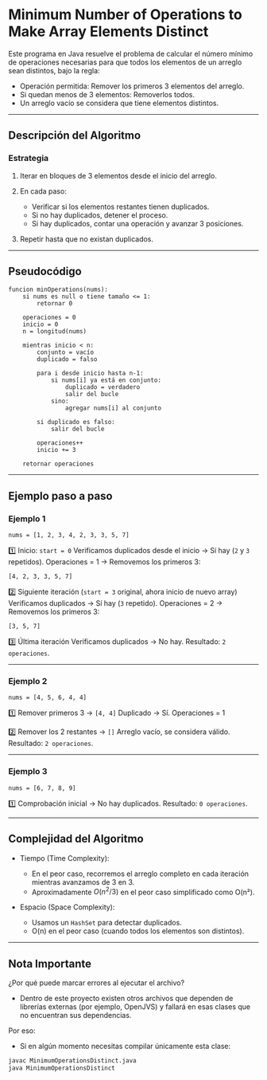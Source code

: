 # Minimum Number of Operations to Make Array Elements Distinct

Este programa en Java resuelve el problema de calcular el número mínimo de operaciones necesarias para que todos los elementos de un arreglo sean distintos, bajo la regla:

- Operación permitida: Remover los primeros 3 elementos del arreglo.
- Si quedan menos de 3 elementos: Removerlos todos.
- Un arreglo vacío se considera que tiene elementos distintos.

---

## Descripción del Algoritmo

### Estrategia

1. Iterar en bloques de 3 elementos desde el inicio del arreglo.
2. En cada paso:

   * Verificar si los elementos restantes tienen duplicados.
   * Si no hay duplicados, detener el proceso.
   * Si hay duplicados, contar una operación y avanzar 3 posiciones.
3. Repetir hasta que no existan duplicados.

---

## Pseudocódigo

```plaintext
funcion minOperations(nums):
    si nums es null o tiene tamaño <= 1:
        retornar 0

    operaciones = 0
    inicio = 0
    n = longitud(nums)

    mientras inicio < n:
        conjunto = vacío
        duplicado = falso

        para i desde inicio hasta n-1:
            si nums[i] ya está en conjunto:
                duplicado = verdadero
                salir del bucle
            sino:
                agregar nums[i] al conjunto

        si duplicado es falso:
            salir del bucle

        operaciones++
        inicio += 3

    retornar operaciones
```

---

## Ejemplo paso a paso

### Ejemplo 1

```plaintext
nums = [1, 2, 3, 4, 2, 3, 3, 5, 7]
```

1️⃣ Inicio:
`start = 0`
Verificamos duplicados desde el inicio → Sí hay (`2` y `3` repetidos).
Operaciones = 1 → Removemos los primeros 3:

```plaintext
[4, 2, 3, 3, 5, 7]
```

2️⃣ Siguiente iteración (`start = 3` original, ahora inicio de nuevo array)
Verificamos duplicados → Sí hay (`3` repetido).
Operaciones = 2 → Removemos los primeros 3:

```plaintext
[3, 5, 7]
```

3️⃣ Última iteración
Verificamos duplicados → No hay.
Resultado: `2 operaciones`.

---

### Ejemplo 2

```plaintext
nums = [4, 5, 6, 4, 4]
```

1️⃣ Remover primeros 3 → `[4, 4]`
Duplicado → Sí.
Operaciones = 1

2️⃣ Remover los 2 restantes → `[]`
Arreglo vacío, se considera válido.
Resultado: `2 operaciones`.

---

### Ejemplo 3

```plaintext
nums = [6, 7, 8, 9]
```

1️⃣ Comprobación inicial → No hay duplicados.
Resultado: `0 operaciones`.

---

## Complejidad del Algoritmo

* Tiempo (Time Complexity):

  * En el peor caso, recorremos el arreglo completo en cada iteración mientras avanzamos de 3 en 3.
  * Aproximadamente $O(n^2 / 3)$ en el peor caso simplificado como O(n²).

* Espacio (Space Complexity):

  * Usamos un `HashSet` para detectar duplicados.
  * O(n) en el peor caso (cuando todos los elementos son distintos).

---

## Nota Importante

¿Por qué puede marcar errores al ejecutar el archivo?

* Dentro de este proyecto existen otros archivos que dependen de librerías externas (por ejemplo, OpenJVS) y fallará en esas clases que no encuentran sus dependencias.

Por eso:

* Si en algún momento necesitas compilar únicamente esta clase:

```bash
javac MinimumOperationsDistinct.java
java MinimumOperationsDistinct
```